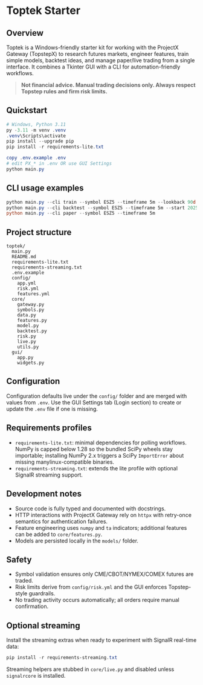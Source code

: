 # Toptek Starter

## Overview

Toptek is a Windows-friendly starter kit for working with the ProjectX Gateway (TopstepX) to research futures markets, engineer features, train simple models, backtest ideas, and manage paper/live trading from a single interface. It combines a Tkinter GUI with a CLI for automation-friendly workflows.

> **Not financial advice. Manual trading decisions only. Always respect Topstep rules and firm risk limits.**

## Quickstart

```powershell
# Windows, Python 3.11
py -3.11 -m venv .venv
.venv\Scripts\activate
pip install --upgrade pip
pip install -r requirements-lite.txt

copy .env.example .env
# edit PX_* in .env OR use GUI Settings
python main.py
```

## CLI usage examples

```powershell
python main.py --cli train --symbol ESZ5 --timeframe 5m --lookback 90d
python main.py --cli backtest --symbol ESZ5 --timeframe 5m --start 2025-01-01
python main.py --cli paper --symbol ESZ5 --timeframe 5m
```

## Project structure

```
toptek/
  main.py
  README.md
  requirements-lite.txt
  requirements-streaming.txt
  .env.example
  config/
    app.yml
    risk.yml
    features.yml
  core/
    gateway.py
    symbols.py
    data.py
    features.py
    model.py
    backtest.py
    risk.py
    live.py
    utils.py
  gui/
    app.py
    widgets.py
```

## Configuration

Configuration defaults live under the `config/` folder and are merged with values from `.env`. Use the GUI Settings tab (Login section) to create or update the `.env` file if one is missing.

## Requirements profiles

- `requirements-lite.txt`: minimal dependencies for polling workflows. NumPy is capped below 1.28 so the bundled SciPy wheels stay importable; installing NumPy 2.x triggers a SciPy `ImportError` about missing manylinux-compatible binaries.
- `requirements-streaming.txt`: extends the lite profile with optional SignalR streaming support.

## Development notes

- Source code is fully typed and documented with docstrings.
- HTTP interactions with ProjectX Gateway rely on `httpx` with retry-once semantics for authentication failures.
- Feature engineering uses `numpy` and `ta` indicators; additional features can be added to `core/features.py`.
- Models are persisted locally in the `models/` folder.

## Safety

- Symbol validation ensures only CME/CBOT/NYMEX/COMEX futures are traded.
- Risk limits derive from `config/risk.yml` and the GUI enforces Topstep-style guardrails.
- No trading activity occurs automatically; all orders require manual confirmation.

## Optional streaming

Install the streaming extras when ready to experiment with SignalR real-time data:

```powershell
pip install -r requirements-streaming.txt
```

Streaming helpers are stubbed in `core/live.py` and disabled unless `signalrcore` is installed.

